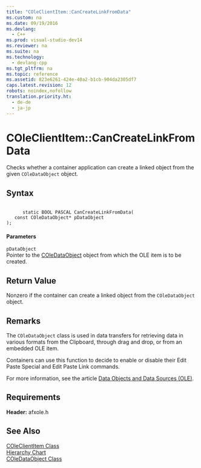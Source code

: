 ```yaml
---
title: "COleClientItem::CanCreateLinkFromData"
ms.custom: na
ms.date: 09/19/2016
ms.devlang: 
  - C++
ms.prod: visual-studio-dev14
ms.reviewer: na
ms.suite: na
ms.technology: 
  - devlang-cpp
ms.tgt_pltfrm: na
ms.topic: reference
ms.assetid: 823e6261-424e-40a2-b1cb-904da2305df7
caps.latest.revision: 12
robots: noindex,nofollow
translation.priority.ht: 
  - de-de
  - ja-jp
---
```

# COleClientItem::CanCreateLinkFromData
Checks whether a container application can create a linked object from the given `COleDataObject` object.  
  
## Syntax  
  
```  
  
      static BOOL PASCAL CanCreateLinkFromData(  
   const COleDataObject* pDataObject   
);  
```  
  
#### Parameters  
 `pDataObject`  
 Pointer to the [COleDataObject](../vs140/COleDataObject-Class.md) object from which the OLE item is to be created.  
  
## Return Value  
 Nonzero if the container can create a linked object from the `COleDataObject` object.  
  
## Remarks  
 The `COleDataObject` class is used in data transfers for retrieving data in various formats from the Clipboard, through drag and drop, or from an embedded OLE item.  
  
 Containers can use this function to decide to enable or disable their Edit Paste Special and Edit Paste Link commands.  
  
 For more information, see the article [Data Objects and Data Sources (OLE)](../vs140/Data-Objects-and-Data-Sources--OLE-.md).  
  
## Requirements  
 **Header:** afxole.h  
  
## See Also  
 [COleClientItem Class](../vs140/COleClientItem-Class.md)   
 [Hierarchy Chart](../vs140/Hierarchy-Chart.md)   
 [COleDataObject Class](../vs140/COleDataObject-Class.md)